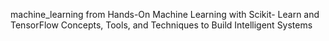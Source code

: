 machine_learning
from Hands-On Machine Learning with Scikit-
Learn and TensorFlow
Concepts, Tools, and Techniques to Build Intelligent Systems
